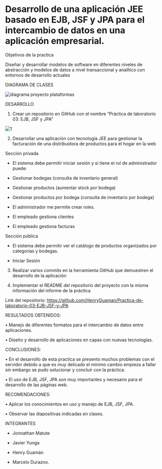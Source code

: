 # Desarrollo de una aplicación JEE basado en EJB, JSF y JPA para el intercambio de datos en una aplicación empresarial.

Objetivos de la practica

Diseñar y desarrollar modelos de software en diferentes niveles de abstracción y modelos de datos a nivel transaccional y analítico con entornos de desarrollo actuales

DIAGRAMA DE CLASES

![diagrama proyecto plataformas](https://user-images.githubusercontent.com/34014602/88569032-76810b00-cfff-11ea-89b5-e94d91d319fd.png)

DESARROLLO

1. Crear un repositorio en GitHub con el nombre “Práctica de laboratorio 03: EJB, JSF y JPA”

![1](https://user-images.githubusercontent.com/34014602/88570605-f4461600-d001-11ea-949c-d3996bf95a50.png)

2. Desarrollar una aplicación con tecnología JEE para gestionar la facturación de una distribuidora de productos para el hogar en la web

Sección privada

- El sistema debe permitir iniciar sesión y si tiene el rol de administrador puede:

- Gestionar bodegas (consulta de inventario general)

- Gestionar productos (aumentar stock por bodega)

- Gestionar productos por bodega (consulta de inventario por bodega)

- El administrador me permite crear roles.

- El empleado gestiona clientes 

- El empleado gestiona facturas

Sección pública

- El sistema debe permitir ver el catálogo de productos organizados por categorías y bodegas.

- Iniciar Sesión

3. Realizar varios commits en la herramienta GitHub que demuestren el desarrollo de la aplicación

4. Implementar el README del repositorio del proyecto con la misma información del informe de la práctica

Link del repositorio: https://github.com/HenryGuaman/Practica-de-laboratorio-03-EJB-JSF-y-JPA 

RESULTADOS OBTENIDOS:

• Manejo de diferentes formatos para el intercambio de datos entre aplicaciones.

• Diseño y desarrollo de aplicaciones en capas con nuevas tecnologías.

CONCLUSIONES:

•	En el desarrollo de esta practica se presento muchos problemas con el servidor debido a que es muy delicado el mínimo cambio empieza a fallar sin embargo se pudo solucionar y concluir con la práctica.

•	El uso de EJB, JSF, JPA son muy importantes y necesario para el desarrollo de las páginas web.

RECOMENDACIONES:

•	Aplicar los conocimientos en uso y manejo de EJB, JSF, JPA.

•	Observar las diapositivas indicadas en clases.

INTEGRANTES

- Jonnathan Matute

- Javier Yunga 

- Henry Guamán

- Marcelo Durazno.






